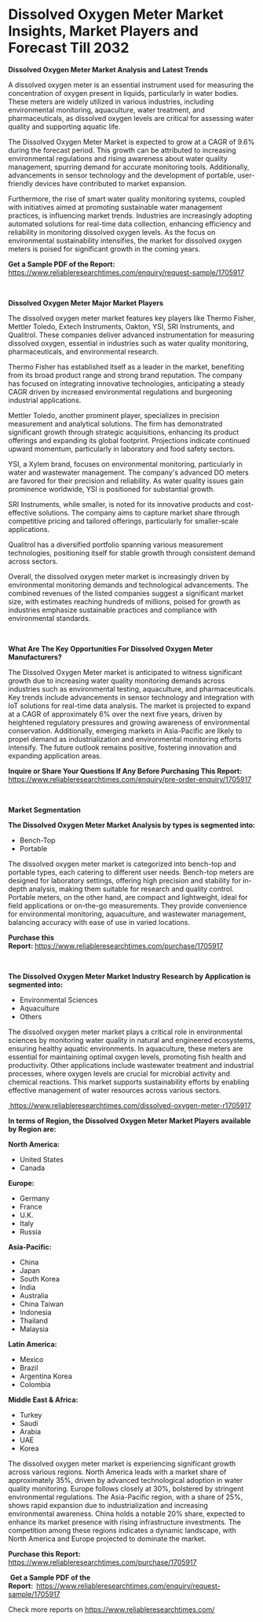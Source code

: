 <p><h1>Dissolved Oxygen Meter Market Insights, Market Players and Forecast Till 2032</h1></p><p><strong>Dissolved Oxygen Meter Market Analysis and Latest Trends</strong></p>
<p><p>A dissolved oxygen meter is an essential instrument used for measuring the concentration of oxygen present in liquids, particularly in water bodies. These meters are widely utilized in various industries, including environmental monitoring, aquaculture, water treatment, and pharmaceuticals, as dissolved oxygen levels are critical for assessing water quality and supporting aquatic life.</p><p>The Dissolved Oxygen Meter Market is expected to grow at a CAGR of 9.6% during the forecast period. This growth can be attributed to increasing environmental regulations and rising awareness about water quality management, spurring demand for accurate monitoring tools. Additionally, advancements in sensor technology and the development of portable, user-friendly devices have contributed to market expansion. </p><p>Furthermore, the rise of smart water quality monitoring systems, coupled with initiatives aimed at promoting sustainable water management practices, is influencing market trends. Industries are increasingly adopting automated solutions for real-time data collection, enhancing efficiency and reliability in monitoring dissolved oxygen levels. As the focus on environmental sustainability intensifies, the market for dissolved oxygen meters is poised for significant growth in the coming years.</p></p>
<p><strong>Get a Sample PDF of the Report:&nbsp;</strong> <a href="https://www.reliableresearchtimes.com/enquiry/request-sample/1705917?utm_campaign=2237&utm_medium=2&utm_source=Github&utm_content=ia&utm_term=09042025&utm_id=dissolved-oxygen-meter">https://www.reliableresearchtimes.com/enquiry/request-sample/1705917</a></p>
<p>&nbsp;</p>
<p><strong>Dissolved Oxygen Meter Major Market Players</strong></p>
<p><p>The dissolved oxygen meter market features key players like Thermo Fisher, Mettler Toledo, Extech Instruments, Oakton, YSI, SRI Instruments, and Qualitrol. These companies deliver advanced instrumentation for measuring dissolved oxygen, essential in industries such as water quality monitoring, pharmaceuticals, and environmental research.</p><p>Thermo Fisher has established itself as a leader in the market, benefiting from its broad product range and strong brand reputation. The company has focused on integrating innovative technologies, anticipating a steady CAGR driven by increased environmental regulations and burgeoning industrial applications.</p><p>Mettler Toledo, another prominent player, specializes in precision measurement and analytical solutions. The firm has demonstrated significant growth through strategic acquisitions, enhancing its product offerings and expanding its global footprint. Projections indicate continued upward momentum, particularly in laboratory and food safety sectors.</p><p>YSI, a Xylem brand, focuses on environmental monitoring, particularly in water and wastewater management. The company's advanced DO meters are favored for their precision and reliability. As water quality issues gain prominence worldwide, YSI is positioned for substantial growth.</p><p>SRI Instruments, while smaller, is noted for its innovative products and cost-effective solutions. The company aims to capture market share through competitive pricing and tailored offerings, particularly for smaller-scale applications.</p><p>Qualitrol has a diversified portfolio spanning various measurement technologies, positioning itself for stable growth through consistent demand across sectors.</p><p>Overall, the dissolved oxygen meter market is increasingly driven by environmental monitoring demands and technological advancements. The combined revenues of the listed companies suggest a significant market size, with estimates reaching hundreds of millions, poised for growth as industries emphasize sustainable practices and compliance with environmental standards.</p></p>
<p>&nbsp;</p>
<p><strong>What Are The Key Opportunities For Dissolved Oxygen Meter Manufacturers?</strong></p>
<p><p>The Dissolved Oxygen Meter market is anticipated to witness significant growth due to increasing water quality monitoring demands across industries such as environmental testing, aquaculture, and pharmaceuticals. Key trends include advancements in sensor technology and integration with IoT solutions for real-time data analysis. The market is projected to expand at a CAGR of approximately 6% over the next five years, driven by heightened regulatory pressures and growing awareness of environmental conservation. Additionally, emerging markets in Asia-Pacific are likely to propel demand as industrialization and environmental monitoring efforts intensify. The future outlook remains positive, fostering innovation and expanding application areas.</p></p>
<p><strong>Inquire or Share Your Questions If Any Before Purchasing This Report:</strong> <a href="https://www.reliableresearchtimes.com/enquiry/pre-order-enquiry/1705917?utm_campaign=2237&utm_medium=2&utm_source=Github&utm_content=ia&utm_term=09042025&utm_id=dissolved-oxygen-meter">https://www.reliableresearchtimes.com/enquiry/pre-order-enquiry/1705917</a></p>
<p>&nbsp;</p>
<p><strong>Market Segmentation</strong></p>
<p><strong>The Dissolved Oxygen Meter Market Analysis by types is segmented into:</strong></p>
<p><ul><li>Bench-Top</li><li>Portable</li></ul></p>
<p><p>The dissolved oxygen meter market is categorized into bench-top and portable types, each catering to different user needs. Bench-top meters are designed for laboratory settings, offering high precision and stability for in-depth analysis, making them suitable for research and quality control. Portable meters, on the other hand, are compact and lightweight, ideal for field applications or on-the-go measurements. They provide convenience for environmental monitoring, aquaculture, and wastewater management, balancing accuracy with ease of use in varied locations.</p></p>
<p><strong>Purchase this Report:&nbsp;</strong><a href="https://www.reliableresearchtimes.com/purchase/1705917?utm_campaign=2237&utm_medium=2&utm_source=Github&utm_content=ia&utm_term=09042025&utm_id=dissolved-oxygen-meter">https://www.reliableresearchtimes.com/purchase/1705917</a></p>
<p>&nbsp;</p>
<p><strong>The Dissolved Oxygen Meter Market Industry Research by Application is segmented into:</strong></p>
<p><ul><li>Environmental Sciences</li><li>Aquaculture</li><li>Others</li></ul></p>
<p><p>The dissolved oxygen meter market plays a critical role in environmental sciences by monitoring water quality in natural and engineered ecosystems, ensuring healthy aquatic environments. In aquaculture, these meters are essential for maintaining optimal oxygen levels, promoting fish health and productivity. Other applications include wastewater treatment and industrial processes, where oxygen levels are crucial for microbial activity and chemical reactions. This market supports sustainability efforts by enabling effective management of water resources across various sectors.</p></p>
<p><a href="https://www.reliableresearchtimes.com/dissolved-oxygen-meter-r1705917?utm_campaign=2237&utm_medium=2&utm_source=Github&utm_content=ia&utm_term=09042025&utm_id=dissolved-oxygen-meter">&nbsp;https://www.reliableresearchtimes.com/dissolved-oxygen-meter-r1705917</a></p>
<p><strong>In terms of Region, the Dissolved Oxygen Meter Market Players available by Region are:</strong></p>
<p>
    <p> <strong> North America: </strong>
        <ul>
            <li>United States</li>
            <li>Canada</li>
        </ul>
        </p> 
    <p> <strong> Europe: </strong>
        <ul>
            <li>Germany</li>
            <li>France</li>
            <li>U.K.</li>
            <li>Italy</li>
            <li>Russia</li>
        </ul>
        </p> 
    <p> <strong> Asia-Pacific: </strong>
        <ul>
            <li>China</li>
            <li>Japan</li>
            <li>South Korea</li>
            <li>India</li>
            <li>Australia</li>
            <li>China Taiwan</li>
            <li>Indonesia</li>
            <li>Thailand</li>
            <li>Malaysia</li>
        </ul>
        </p> 
    <p> <strong> Latin America: </strong>
        <ul>
            <li>Mexico</li>
            <li>Brazil</li>
            <li>Argentina Korea</li>
            <li>Colombia</li>
        </ul>
        </p> 
    <p> <strong> Middle East & Africa: </strong>
        <ul>
            <li>Turkey</li>
            <li>Saudi</li>
            <li>Arabia</li>
            <li>UAE</li>
            <li>Korea</li>
        </ul>
    </p>
    </p>
<p><p>The dissolved oxygen meter market is experiencing significant growth across various regions. North America leads with a market share of approximately 35%, driven by advanced technological adoption in water quality monitoring. Europe follows closely at 30%, bolstered by stringent environmental regulations. The Asia-Pacific region, with a share of 25%, shows rapid expansion due to industrialization and increasing environmental awareness. China holds a notable 20% share, expected to enhance its market presence with rising infrastructure investments. The competition among these regions indicates a dynamic landscape, with North America and Europe projected to dominate the market.</p></p>
<p><strong>Purchase this Report: </strong><a href="https://www.reliableresearchtimes.com/purchase/1705917?utm_campaign=2237&utm_medium=2&utm_source=Github&utm_content=ia&utm_term=09042025&utm_id=dissolved-oxygen-meter">https://www.reliableresearchtimes.com/purchase/1705917</a></p>
<p>&nbsp;<strong>Get a Sample PDF of the Report:&nbsp;&nbsp;</strong><a href="https://www.reliableresearchtimes.com/enquiry/request-sample/1705917?utm_campaign=2237&utm_medium=2&utm_source=Github&utm_content=ia&utm_term=09042025&utm_id=dissolved-oxygen-meter">https://www.reliableresearchtimes.com/enquiry/request-sample/1705917</a></p>
<p><strong></strong></p>
<p>Check more reports on <a href="https://www.reliableresearchtimes.com/?utm_campaign=2237&utm_medium=2&utm_source=Github&utm_content=ia&utm_term=09042025&utm_id=dissolved-oxygen-meter">https://www.reliableresearchtimes.com/</a></p>